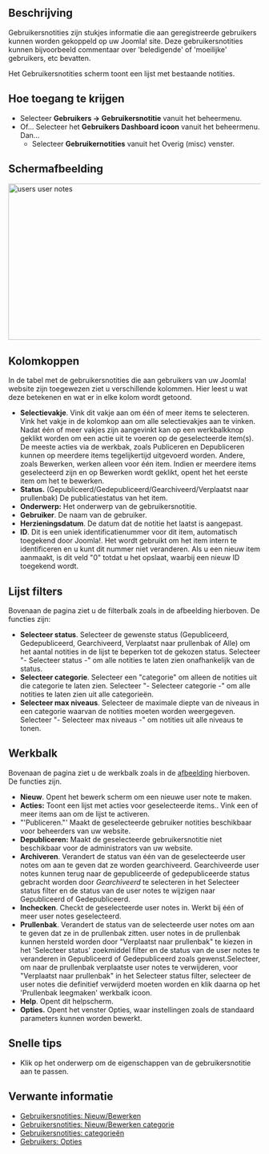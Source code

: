 <!-- Filename: Help4.x:User_Notes / Display title: Gebruikersnotities -->

## Beschrijving

Gebruikersnotities zijn stukjes informatie die aan geregistreerde
gebruikers kunnen worden gekoppeld op uw Joomla! site. Deze
gebruikersnotities kunnen bijvoorbeeld commentaar over 'beledigende' of
'moeilijke' gebruikers, etc bevatten.

Het Gebruikersnotities scherm toont een lijst met bestaande notities.

## Hoe toegang te krijgen

- Selecteer **Gebruikers → Gebruikersnotitie** vanuit het
  beheermenu.
- Of... Selecteer het **Gebruikers Dashboard icoon** vanuit het
  beheermenu. Dan...
  - Selecteer **Gebruikernotities** vanuit het Overig (misc) venster.

## Schermafbeelding

<img
src="https://docs.joomla.org/images/thumb/2/2b/Help-4x-users-user-notes-nl.png/800px-Help-4x-users-user-notes-nl.png.jpeg"
decoding="async"
srcset="https://docs.joomla.org/images/2/2b/Help-4x-users-user-notes-nl.png 1.5x"
data-file-width="1124" data-file-height="438" width="800" height="312"
alt="users user notes" />

## Kolomkoppen

In de tabel met de gebruikersnotities die aan gebruikers van uw Joomla!
website zijn toegewezen ziet u verschillende kolommen. Hier leest u wat
deze betekenen en wat er in elke kolom wordt getoond.

- **Selectievakje**. Vink dit vakje aan om één of meer items te
  selecteren. Vink het vakje in de kolomkop aan om alle selectievakjes
  aan te vinken. Nadat één of meer vakjes zijn aangevinkt kan op een
  werkbalkknop geklikt worden om een actie uit te voeren op de
  geselecteerde item(s). De meeste acties via de werkbak, zoals
  Publiceren en Depubliceren kunnen op meerdere items tegelijkertijd
  uitgevoerd worden. Andere, zoals Bewerken, werken alleen voor één
  item. Indien er meerdere items geselecteerd zijn en op Bewerken wordt
  geklikt, opent het het eerste item om het te bewerken.
- **Status.** (Gepubliceerd/Gedepubliceerd/Gearchiveerd/Verplaatst naar
  prullenbak) De publicatiestatus van het item.
- **Onderwerp:** Het onderwerp van de gebruikersnotitie.
- **Gebruiker**. De naam van de gebruiker.
- **Herzieningsdatum**. De datum dat de notitie het laatst is aangepast.
- **ID**. Dit is een uniek identificatienummer voor dit item,
  automatisch toegekend door Joomla!. Het wordt gebruikt om het item
  intern te identificeren en u kunt dit nummer niet veranderen. Als u
  een nieuw item aanmaakt, is dit veld "0" totdat u het opslaat, waarbij
  een nieuw ID toegekend wordt.

## Lijst filters

Bovenaan de pagina ziet u de filterbalk zoals in de afbeelding
hierboven. De functies zijn:

- **Selecteer status**. Selecteer de gewenste status (Gepubliceerd,
  Gedepubliceerd, Gearchiveerd, Verplaatst naar prullenbak of Alle) om
  het aantal notities in de lijst te beperken tot de gekozen status.
  Selecteer "- Selecteer status -" om alle notities te laten zien
  onafhankelijk van de status.
- **Selecteer categorie**. Selecteer een "categorie" om alleen de
  notities uit die categorie te laten zien. Selecteer "- Selecteer
  categorie -" om alle notities te laten zien uit alle categorieën.
- **Selecteer max niveaus**. Selecteer de maximale diepte van de niveaus
  in een categorie waarvan de notities moeten worden weergegeven.
  Selecteer "- Selecteer max niveaus -" om notities uit alle niveaus te
  tonen.

## Werkbalk

Bovenaan de pagina ziet u de werkbalk zoals in de
[afbeelding](#Schermafbeelding) hierboven. De functies zijn.

- **Nieuw**. Opent het bewerk scherm om een nieuwe user note te maken.
- **Acties:** Toont een lijst met acties voor geselecteerde items.. Vink
  een of meer items aan om de lijst te activeren.
- "'Publiceren."' Maakt de geselecteerde gebruiker notities beschikbaar
  voor beheerders van uw website.
- **Depubliceren:** Maakt de geselecteerde gebruikersnotitie niet
  beschikbaar voor de administrators van uw website.
- **Archiveren**. Verandert de status van één van de geselecteerde user
  notes om aan te geven dat ze worden gearchiveerd. Gearchiveerde user
  notes kunnen terug naar de gepubliceerde of gedepubliceerde status
  gebracht worden door *Gearchiveerd* te selecteren in het Selecteer
  status filter en de status van de user notes te wijzigen naar
  Gepubliceerd of Gedepubliceerd.
- **Inchecken**. Checkt de geselecteerde user notes in. Werkt bij één of
  meer user notes geselecteerd.
- **Prullenbak**. Verandert de status van de selecteerde user notes om
  aan te geven dat ze in de prullenbak zitten. user notes in de
  prullenbak kunnen hersteld worden door "Verplaatst naar prullenbak" te
  kiezen in het 'Selecteer status' zoekmiddel filter en de status van de
  user notes te veranderen in Gepubliceerd of Gedepubliceerd zoals
  gewenst.Selecteer, om naar de prullenbak verplaatste user notes te
  verwijderen, voor "Verplaatst naar prullenbak" in het Selecteer status
  filter, selecteer de user notes die definitief verwijderd moeten
  worden en klik daarna op het 'Prullenbak leegmaken' werkbalk icoon.
- **Help**. Opent dit helpscherm.
- **Opties.** Opent het venster Opties, waar instellingen zoals de
  standaard parameters kunnen worden bewerkt.

## Snelle tips

- Klik op het onderwerp om de eigenschappen van de gebruikersnotitie aan
  te passen.

## Verwante informatie

- [Gebruikersnotities:
  Nieuw/Bewerken](https://docs.joomla.org/Help4.x:User_Notes:_New_or_Edit/nl "Help4.x:User Notes: New or Edit/nl")
- [Gebruikersnotities: Nieuw/Bewerken
  categorie](https://docs.joomla.org/Help4.x:User_Notes:_New_or_Edit_Category/nl "Help4.x:User Notes: New or Edit Category/nl")
- [Gebruikersnotities:
  categorieën](https://docs.joomla.org/Help4.x:User_Notes:_Categories/nl "Help4.x:User Notes: Categories/nl")
- [Gebruikers:
  Opties](https://docs.joomla.org/Help4.x:Users:_Options/nl "Help4.x:Users: Options/nl")
